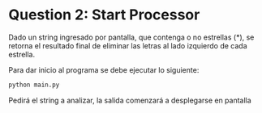 # Question 2: Start Processor

Dado un string ingresado por pantalla, que contenga o no estrellas \(\*\), se retorna el resultado final de eliminar 
las letras al lado izquierdo de cada estrella. 

Para dar inicio al programa se debe ejecutar lo siguiente: 

```python
python main.py
```

Pedirá el string a analizar, la salida comenzará a desplegarse en pantalla


